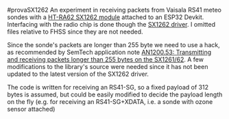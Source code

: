 #provaSX1262
An experiment in receiving packets from Vaisala RS41 meteo sondes with a [HT-RA62 SX1262 module](https://heltec.org/project/ht-ra62/) attached to an ESP32 Devkit. Interfacing with the radio chip is done though the [SX1262 driver](https://github.com/Lora-net/sx126x_driver). I omitted files relative to FHSS since they are not needed.

Since the sonde's packets are longer than 255 byte we need to use a hack, as recommended by SemTech application note [AN1200.53: Transmitting and receiving packets longer than 255 bytes on the SX1261/62](https://semtech.my.salesforce.com/sfc/p/E0000000JelG/a/3n000000qSr5/_k7DWETSW27pcUXl2q6mgqTRbGdaR02ue716zGGCLMQ).
A few modifications to the library's source were needed since it has not been updated to the latest version of the SX1262 driver.

The code is written for receiving an RS41-SG, so a fixed payload of 312 bytes is assumed, but could be easily modified to decide the payload length on the fly (e.g. for receiving an RS41-SG+XDATA, i.e. a sonde with ozone sensor attached)